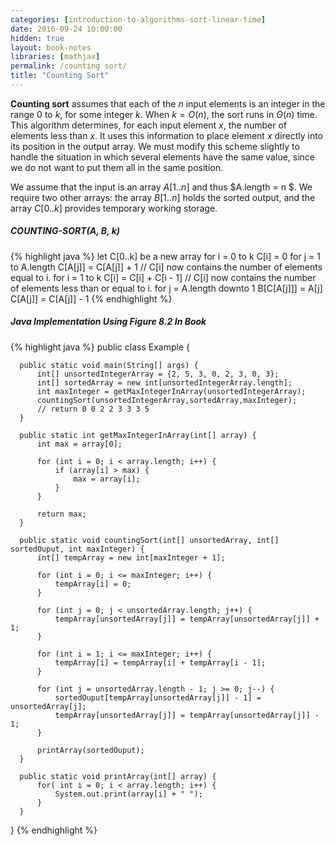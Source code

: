```yaml
---
categories: [introduction-to-algorithms-sort-linear-time]
date: 2016-09-24 10:00:00
hidden: true
layout: book-notes
libraries: [mathjax]
permalink: /counting sort/
title: "Counting Sort"
---
```


__Counting sort__ assumes that each of the $n$ input elements is an integer in the range $0$ to $k$, for some integer $k$. When $k = O(n)$, the sort runs in $\Theta(n)$ time. This algorithm determines, for each input element $x$, the number of elements less than $x$. It uses this information to place element $x$ directly into its position in the output array. We must modify this scheme slightly to handle the situation in which several elements have the same value, since we do not want to put them all in the same position.

We assume that the input is an array $A[1..n]$ and thus $A.length = n $. We require two other arrays: the array $B[1..n]$ holds the sorted output, and the array $C[0..k]$ provides temporary working storage.

##### COUNTING-SORT(A, B, k)

{% highlight java %}
  let C[0..k] be a new array
  for i = 0 to k
    C[i] = 0
  for j = 1 to A.length
    C[A[j]] = C[A[j]] + 1
  // C[i] now contains the number of elements equal to i.
  for i = 1 to k
    C[i] = C[i] + C[i - 1]
  // C[i] now contains the number of elements less than or equal to i.
  for j = A.length downto 1
    B[C[A[j]]] = A[j]
    C[A[j]] = C[A[j]] - 1
{% endhighlight %}

##### Java Implementation Using Figure 8.2 In Book

{% highlight java %}
  public class Example {

      public static void main(String[] args) {
          int[] unsortedIntegerArray = {2, 5, 3, 0, 2, 3, 0, 3};
          int[] sortedArray = new int[unsortedIntegerArray.length];
          int maxInteger = getMaxIntegerInArray(unsortedIntegerArray);
          countingSort(unsortedIntegerArray,sortedArray,maxInteger);
          // return 0 0 2 2 3 3 3 5
      }

      public static int getMaxIntegerInArray(int[] array) {
          int max = array[0];

          for (int i = 0; i < array.length; i++) {
              if (array[i] > max) {
                  max = array[i];
              }
          }

          return max;
      }

      public static void countingSort(int[] unsortedArray, int[] sortedOuput, int maxInteger) {
          int[] tempArray = new int[maxInteger + 1];

          for (int i = 0; i <= maxInteger; i++) {
              tempArray[i] = 0;
          }

          for (int j = 0; j < unsortedArray.length; j++) {
              tempArray[unsortedArray[j]] = tempArray[unsortedArray[j]] + 1;
          }

          for (int i = 1; i <= maxInteger; i++) {
              tempArray[i] = tempArray[i] + tempArray[i - 1];
          }

          for (int j = unsortedArray.length - 1; j >= 0; j--) {
              sortedOuput[tempArray[unsortedArray[j]] - 1] = unsortedArray[j];
              tempArray[unsortedArray[j]] = tempArray[unsortedArray[j]] - 1;
          }

          printArray(sortedOuput);
      }

      public static void printArray(int[] array) {
          for( int i = 0; i < array.length; i++) {
              System.out.print(array[i] + " ");
          }
      }
  }
{% endhighlight %}